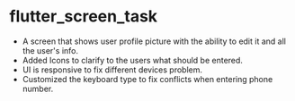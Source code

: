 # flutter_screen_task

- A screen that shows user profile picture with the ability to edit it and all the user's info.
- Added Icons to clarify to the users what should be entered.
- UI is responsive to fix different devices problem.
- Customized the keyboard type to fix conflicts when entering phone number.